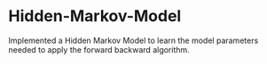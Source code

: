 # Hidden-Markov-Model
Implemented a Hidden Markov Model to learn the model parameters needed to apply the forward backward algorithm. 
